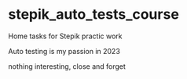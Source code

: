 # stepik_auto_tests_course
Home tasks for Stepik practic work

Auto testing is my passion in 2023

nothing interesting, close and forget

